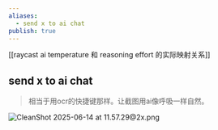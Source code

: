 ```yaml
---
aliases:
  - send x to ai chat
publish: true
---
```


[[raycast ai temperature 和 reasoning effort 的实际映射关系]]

## send x to ai chat
> 相当于用ocr的快捷键那样。让截图用ai像呼吸一样自然。

![CleanShot 2025-06-14 at 11.57.29@2x.png](https://pub-pic.oldwinter.top/2025/06/23ce035b373b0be2816b2a8aac107a38.png)
